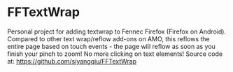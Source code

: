 # FFTextWrap
Personal project for adding textwrap to Fennec Firefox (Firefox on Android). Compared to other text wrap/reflow add-ons on AMO, this reflows the entire page based on touch events - the page will reflow as soon as you finish your pinch to zoom! No more clicking on text elements! Source code at: https://github.com/siyangqiu/FFTextWrap